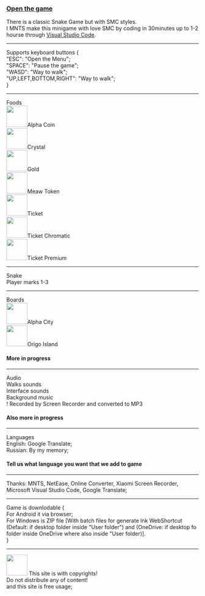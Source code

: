 <h3><a href="https://arturvesta.github.io/mnts.snakegame.smc/">Open the game</a></h3>
There is a classic Snake Game but with SMC styles.<br>
I MNTS make this minigame with love SMC by coding in 30minutes up to 1-2 hourse through <a href="https://code.visualstudio.com">Visual Studio Code</a>.
<hr>
Supports keyboard buttons {<br>
  "ESC": "Open the Menu";<br>
  "SPACE": "Pause the game";<br>
  "WASD": "Way to walk";<br>
  "UP,LEFT,BOTTOM,RIGHT": "Way to walk";<br>
}
<hr>
Foods<br>
  <img src="https://github.com/user-attachments/assets/4d76df2e-292d-453a-bc5f-59282faddfec" style="width: 55px; height: 55px">Alpha Coin<br>
  <img src="https://github.com/user-attachments/assets/1a36c0f5-6a01-4b7b-bf10-773755f73540" style="width: 55px; height: 55px">Crystal<br>
  <img src="https://github.com/user-attachments/assets/34e776ca-fc0e-4df9-ad50-2828dea10a57" style="width: 55px; height: 55px">Gold<br>
  <img src="https://github.com/user-attachments/assets/082d5238-6750-49c5-baaf-7aac4fd8e667" style="width: 55px; height: 55px">Meaw Token<br>
  <img src="https://github.com/user-attachments/assets/fe73a353-2146-4f9f-b29f-44793a88ece0" style="width: 55px; height: 55px">Ticket<br>
  <img src="https://github.com/user-attachments/assets/aa2cdad2-dbe2-4fb5-a24a-0caf91753a6f" style="width: 55px; height: 55px">Ticket Chromatic<br>
  <img src="https://github.com/user-attachments/assets/465d8e53-34a1-4ecd-bfe2-2ec5f9d1483d" style="width: 55px; height: 55px">Ticket Premium<br>
<hr>
Snake<br>
Player marks 1-3
<hr>
Boards<br>
<img src="https://github.com/user-attachments/assets/de12d80e-e01b-4075-8ce5-93f9d20e8eba" style="width: 55px; height: 55px">Alpha City<br>
<img src="https://github.com/user-attachments/assets/90530eac-e8d0-4606-b74e-996c110a8016" style="width: 55px; height: 55px">Origo Island<br>
<h4>More in progress</h4>
<hr>
Audio<br>
Walks sounds<br>
Interface sounds<br>
Background music<br>
! Recorded by Screen Recorder and converted to MP3
<h4>Also more in progress</h4>
<hr>
Languages<br>
  English: Google Translate;<br>
  Russian: By my memory;<br>
<h4>Tell us what language you want that we add to game</h4>
<hr>
  Thanks: MNTS, NetEase, Online Converter, Xiaomi Screen Recorder, Microsoft Visual Studio Code, Google Translate;
<hr>
Game is downlodable {<br>
  For Android it via browser;<br>
  For Windows is ZIP file [With batch files for generate lnk WebShortcut (Default: if desktop folder inside "User folder") and (OneDrive: if desktop fo folder inside OneDrive where also inside "User folder)].<br>
}
<hr>
<img src="[https://github.com/user-attachments/assets/90530eac-e8d0-4606-b74e-996c110a8016](https://github.com/user-attachments/assets/9fc9ef63-7696-4ee0-9cb1-be625d87cf9b)" style="width: 55px; height: 55px">
This site is with copyrights!<br>
Do not distribute any of content!<br>
and this site is free usage;
